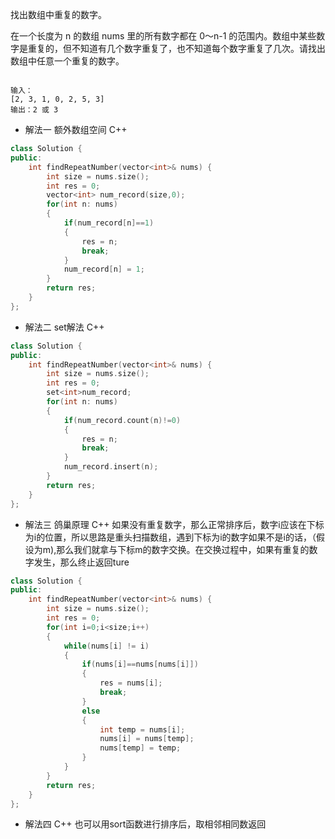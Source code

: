 找出数组中重复的数字。


在一个长度为 n 的数组 nums 里的所有数字都在 0～n-1 的范围内。数组中某些数字是重复的，但不知道有几个数字重复了，也不知道每个数字重复了几次。请找出数组中任意一个重复的数字。

```

输入：
[2, 3, 1, 0, 2, 5, 3]
输出：2 或 3 

```

- 解法一 额外数组空间 C++
```C++
class Solution {
public:
    int findRepeatNumber(vector<int>& nums) {
        int size = nums.size();
        int res = 0;
        vector<int> num_record(size,0);
        for(int n: nums)
        {
            if(num_record[n]==1)
            {
                res = n;
                break;
            }
            num_record[n] = 1;
        }
        return res;
    }
};
```
- 解法二 set解法 C++
```C++
class Solution {
public:
    int findRepeatNumber(vector<int>& nums) {
        int size = nums.size();
        int res = 0;
        set<int>num_record;
        for(int n: nums)
        {
            if(num_record.count(n)!=0)
            {
                res = n;
                break;
            }
            num_record.insert(n);
        }
        return res;
    }
};
```
- 解法三 鸽巢原理 C++ 如果没有重复数字，那么正常排序后，数字i应该在下标为i的位置，所以思路是重头扫描数组，遇到下标为i的数字如果不是i的话，（假设为m),那么我们就拿与下标m的数字交换。在交换过程中，如果有重复的数字发生，那么终止返回ture


```C++
class Solution {
public:
    int findRepeatNumber(vector<int>& nums) {
        int size = nums.size();
        int res = 0;
        for(int i=0;i<size;i++)
        {
            while(nums[i] != i)
            {
                if(nums[i]==nums[nums[i]])
                {
                    res = nums[i];
                    break;
                }
                else
                {
                    int temp = nums[i];
                    nums[i] = nums[temp];
                    nums[temp] = temp;
                }
            }
        }
        return res;
    }
};
```
- 解法四 C++ 也可以用sort函数进行排序后，取相邻相同数返回